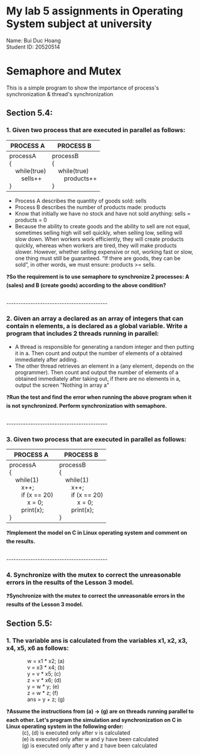 # **My lab 5 assignments in Operating System subject at university**

Name: Bui Duc Hoang<br>
Student ID: 20520514

# Semaphore and Mutex

This is a simple program to show the importance of process's synchronization & thread's synchronization

## Section 5.4:

### 1. Given two process that are executed in parallel as follows:

| PROCESS A                                                | PROCESS B                                                               |
| ---------------------------------------------------------| ----------------------------------------------------------------------- |
| processA<br>{<br>&emsp;while(true)<br>&emsp;&emsp;sells++<br>} | processB<br>{<br>&emsp;while(true)<br>&emsp;&emsp;products++<br>} |

   * Process A describes the quantity of goods sold: sells
   * Process B describes the number of products made: products
   *  Know that initially we have no stock and have not sold anything: sells = products = 0 
   *  Because the ability to create goods and the ability to sell are not equal, sometimes selling high will sell quickly, when selling low, selling will slow down. When workers work efficiently, they will create products quickly, whereas when workers are tired, they will make products slower. However, whether selling expensive or not, working fast or slow, one thing must still be guaranteed. “If there are goods, they can be sold”, in other words, we must ensure: products >= sells. 

❓**So the requirement is to use semaphore to synchronize 2 processes: A (sales) and B (create goods) according to the above condition?**

<br>------------------------------------------<br>

### 2. Given an array a declared as an array of integers that can contain n elements, a is declared as a global variable. Write a program that includes 2 threads running in parallel:
- A thread is responsible for generating a random integer and then putting it in a. Then count and output the number of elements of a obtained immediately after adding.
- The other thread retrieves an element in a (any element, depends on the programmer). Then count and output the number of elements of a obtained immediately after taking out, if there are no elements in a, output the screen "Nothing in array a"

❓**Run the test and find the error when running the above program when it is not synchronized. Perform synchronization with semaphore.**

<br>------------------------------------------<br>

### 3. Given two process that are executed in parallel as follows:

| PROCESS A                                                | PROCESS B                                                               |
| ---------------------------------------------------------| ----------------------------------------------------------------------- |
| processA<br>{<br>&emsp;while(1)<br>&emsp;&emsp;x++;<br>&emsp;&emsp;if (x == 20)<br>&emsp;&emsp;&emsp;x = 0;<br>&emsp;&emsp;print(x);<br>} | processB<br>{<br>&emsp;while(1)<br>&emsp;&emsp;x++;<br>&emsp;&emsp;if (x == 20)<br>&emsp;&emsp;&emsp;x = 0;<br>&emsp;&emsp;print(x);<br>} |

❓**Implement the model on C in Linux operating system and comment on the results.**

<br>------------------------------------------<br>

### 4. Synchronize with the mutex to correct the unreasonable errors in the results of the Lesson 3 model.

❓**Synchronize with the mutex to correct the unreasonable errors in the results of the Lesson 3 model.**

## Section 5.5:

### 1. The variable ans is calculated from the variables x1, x2, x3, x4, x5, x6 as follows:
&emsp;&emsp;&emsp;&emsp;w = x1 * x2; (a)<br>
&emsp;&emsp;&emsp;&emsp;v = x3 * x4; (b)<br>
&emsp;&emsp;&emsp;&emsp;y = v * x5; (c)<br>
&emsp;&emsp;&emsp;&emsp;z = v * x6; (d)<br>
&emsp;&emsp;&emsp;&emsp;y = w * y; (e)<br>
&emsp;&emsp;&emsp;&emsp;z = w * z; (f)<br>
&emsp;&emsp;&emsp;&emsp;ans = y + z; (g)<br>

❓**Assume the instructions from (a) → (g) are on threads running parallel to each other. Let's program the simulation and synchronization on C in Linux operating system in the following order:**<br>
&emsp;&emsp;&emsp;(c), (d) is executed only after v is calculated<br>
&emsp;&emsp;&emsp;(e) is executed only after w and y have been calculated<br>
&emsp;&emsp;&emsp;(g) is executed only after y and z have been calculated

